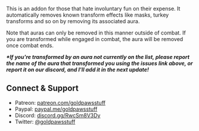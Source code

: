 This is an addon for those that hate involuntary fun on their expense. It automatically removes known transform effects like masks, turkey transforms and so on by removing its associated aura.

Note that auras can only be removed in this manner outside of combat. If you are transformed while engaged in combat, the aura will be removed once combat ends.

***\*If you're transformed by an aura not currently on the list, please report the name of the aura that transformed you using the issues link above, or report it on our discord, and I'll add it in the next update!***

## Connect & Support
* Patreon: [patreon.com/goldpawsstuff](https://www.patreon.com/goldpawsstuff)
* Paypal: [paypal.me/goldpawsstuff](https://www.paypal.me/goldpawsstuff)
* Discord: [discord.gg/RwcSm8V3Dy](https://discord.gg/RwcSm8V3Dy)
* Twitter: [@goldpawsstuff](https://twitter.com/goldpawsstuff)
